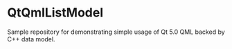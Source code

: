 QtQmlListModel
==============

Sample repository for demonstrating simple usage of Qt 5.0 QML backed by C++ data model.
